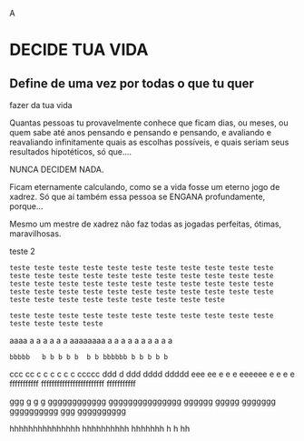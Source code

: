A

# DECIDE TUA VIDA

## Define de uma vez por todas o que tu quer
fazer da tua vida

Quantas pessoas tu provavelmente conhece que ficam dias, 
ou meses, ou quem sabe até anos pensando e pensando e pensando,
e avaliando e reavaliando infinitamente quais as escolhas possíveis,
e quais seriam seus resultados hipotéticos, só que....

NUNCA DECIDEM NADA.

Ficam eternamente calculando, como se a vida fosse
um eterno jogo de xadrez. Só que aí também essa pessoa
se ENGANA profundamente, porque...

Mesmo um mestre de xadrez não faz todas as jogadas perfeitas,
ótimas, maravilhosas.



teste 2

    teste teste teste teste teste teste teste teste teste teste teste teste teste teste teste teste teste teste teste teste teste teste teste teste teste teste teste teste teste teste teste teste teste teste teste teste teste teste teste teste teste teste teste teste teste teste teste teste teste teste teste teste teste 

    teste teste teste teste teste teste teste teste teste teste teste teste teste teste teste 


aaaa a a a a a a aaaaaaaa  a a a a a  a a a a a

``bbbbb   b b b b b  b b bbbbbb b b b b b``

ccc cc c c c c c c ccccc
ddd d ddd dddd ddddd
eee ee e e e eeeeee e e e e 
fffffffffff ffffffffffffffffffffffff fffffffffff

ggg g g g gggggggggggg ggggggggggggggg gggggg ggggg ggggggg gggggggggg ggg  gggggggggg 

hhhhhhhhhhhhhhh hhhhhhhhhh hhhhhhh h h hh
